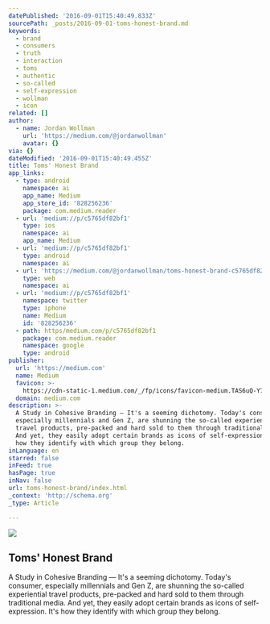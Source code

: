 ```yaml
---
datePublished: '2016-09-01T15:40:49.833Z'
sourcePath: _posts/2016-09-01-toms-honest-brand.md
keywords:
  - brand
  - consumers
  - truth
  - interaction
  - toms
  - authentic
  - so-called
  - self-expression
  - wollman
  - icon
related: []
author:
  - name: Jordan Wollman
    url: 'https://medium.com/@jordanwollman'
    avatar: {}
via: {}
dateModified: '2016-09-01T15:40:49.455Z'
title: Toms' Honest Brand
app_links:
  - type: android
    namespace: ai
    app_name: Medium
    app_store_id: '828256236'
    package: com.medium.reader
  - url: 'medium://p/c5765df82bf1'
    type: ios
    namespace: ai
    app_name: Medium
  - url: 'medium://p/c5765df82bf1'
    type: android
    namespace: ai
  - url: 'https://medium.com/@jordanwollman/toms-honest-brand-c5765df82bf1'
    type: web
    namespace: ai
  - url: 'medium://p/c5765df82bf1'
    namespace: twitter
    type: iphone
    name: Medium
    id: '828256236'
  - path: https/medium.com/p/c5765df82bf1
    package: com.medium.reader
    namespace: google
    type: android
publisher:
  url: 'https://medium.com'
  name: Medium
  favicon: >-
    https://cdn-static-1.medium.com/_/fp/icons/favicon-medium.TAS6uQ-Y7kcKgi0xjcYHXw.ico
  domain: medium.com
description: >-
  A Study in Cohesive Branding — It's a seeming dichotomy. Today's consumer,
  especially millennials and Gen Z, are shunning the so-called experiential
  travel products, pre-packed and hard sold to them through traditional media.
  And yet, they easily adopt certain brands as icons of self-expression. It's
  how they identify with which group they belong.
inLanguage: en
starred: false
inFeed: true
hasPage: true
inNav: false
url: toms-honest-brand/index.html
_context: 'http://schema.org'
_type: Article

---
```

<article style=""><img src="https://imgflo.herokuapp.com/graph/2b2431f8e7ba7b0/73d273be733eade9581167a7bbda81c6/noop.jpeg?input=https%3A%2F%2Fcdn-images-1.medium.com%2Fmax%2F2000%2F1*S8uWKvW4ZGtxqpBwXH_gLg.jpeg" /><h1>Toms' Honest Brand</h1><p>A Study in Cohesive Branding — It's a seeming dichotomy. Today's consumer, especially millennials and Gen Z, are shunning the so-called experiential travel products, pre-packed and hard sold to them through traditional media. And yet, they easily adopt certain brands as icons of self-expression. It's how they identify with which group they belong.</p></article>